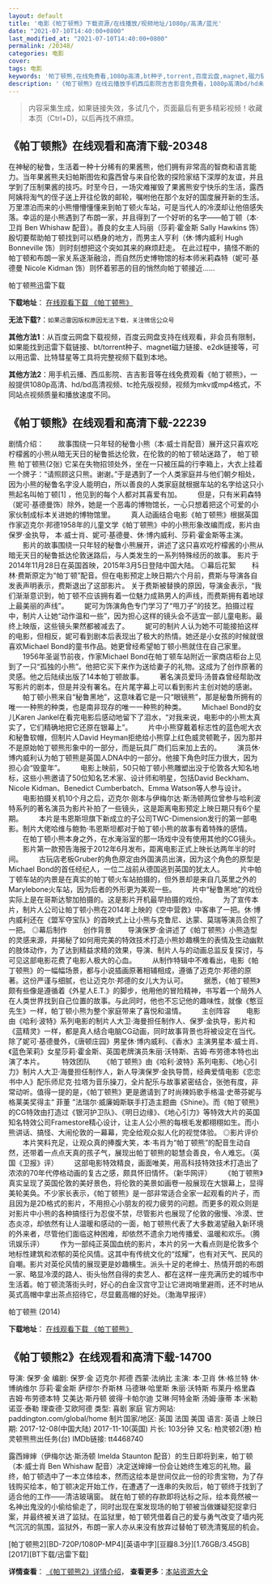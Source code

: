 ```yaml
---
layout: default
title: '电影《帕丁顿熊》下载资源/在线播放/视频地址/1080p/高清/蓝光'
date: "2021-07-10T14:40:00+0800"
last_modified_at: "2021-07-10T14:40:00+0800"
permalink: /20348/
categories: 电影
cover:
tags: 电影
keywords: '帕丁顿熊,在线免费看,1080p高清,bt种子,torrent,百度云盘,magnet,磁力链,迅雷下载资源'
description: '《帕丁顿熊》在线云播放手机西瓜影院吉吉影音免费看，1080p高清bd/hd未删减完整版和tc抢先枪版，mkv/mp4格式，附带bt/torrent种子、magnet/磁力链、百度云盘、网盘资源迅雷下载链接'
---
```


>内容采集生成，如果链接失效，多试几个，页面最后有更多精彩视频！收藏本页（Ctrl+D)，以后再找不麻烦。


## 《帕丁顿熊》在线观看和高清下载-20348

在神秘的秘鲁，生活着一种十分稀有的果酱熊，他们拥有非常高的智商和语言能力。当年果酱熊夫妇帕斯图佐和露西曾与来自伦敦的探险家结下深厚的友谊，并且学到了压制果酱的技巧。时至今日，一场灾难摧毁了果酱熊安宁快乐的生活，露西阿姨将淘气的侄子送上开往伦敦的邮轮，嘱咐他在那个友好的国度展开新的生活。万里漂泊而来的小熊懵懵懂懂来到帕丁顿火车站，可是当代人的冷漠却让他倍感失落。幸运的是小熊遇到了布朗一家，并且得到了一个好听的名字——帕丁顿（本&middot;卫肖 Ben Whishaw 配音）。善良的女主人玛丽（莎莉·霍金斯 Sally Hawkins 饰）殷切要帮助帕丁顿找到可以栖身的地方，而男主人亨利（休·博内威利 Hugh Bonneville 饰）则时刻想把这个突如其来的麻烦赶走。 在此过程中，搞怪不断的帕丁顿和布朗一家关系逐渐融洽，而自然历史博物馆的标本师米莉森特（妮可&middot;基德曼 Nicole Kidman 饰）则怀着邪恶的目的悄然向帕丁顿接近&hellip;…


帕丁顿熊迅雷下载

**下载地址**： [在线观看下载 《帕丁顿熊》](https://www.993dy.com//vod-detail-id-22537.html) 


**无法下载?**：`如果迅雷因版权原因无法下载，关注微信公众号 `

**其他方法1**：从百度云网盘下载视频，百度云网盘支持在线观看，非会员有限制，如果能找到迅雷下载链接、bt/torrent种子、magnet磁力链接、e2dk链接等，可以用迅雷、比特彗星等工具将完整视频下载到本地。

**其他方法2**：用手机云播、西瓜影院、吉吉影音等在线免费观看《帕丁顿熊》，一般提供1080p高清、hd/bd高清视频、tc抢先版视频，视频为mkv或mp4格式，不同站点视频质量和播放速度不同。


## 《帕丁顿熊》在线观看和高清下载-22239

剧情介绍：　　故事围绕一只年轻的秘鲁小熊（本·威士肖配音）展开这只喜欢吃柠檬酱的小熊从暗无天日的秘鲁抵达伦敦，在伦敦的的帕丁顿站迷路了， 帕丁顿熊 帕丁顿熊(2张) 它呆在失物招领处外，坐在一只被压扁的行李箱上，大衣上挂着一个牌子：“请照顾这只熊。谢谢。”于是遇到了一个人类家庭并与他们朝夕相处，因为小熊的秘鲁名字没人能明白，所以善良的人类家庭就根据车站的名字给这只小熊起名叫帕丁顿[1] ，他见到的每个人都对其喜爱有加。   　　但是，只有米莉森特（妮可·基德曼饰）除外，她是一个恶毒的博物馆长，一心只想着把这个可爱的小家伙制成标本关进她的博物馆里。   　　真人动画结合电影《帕丁顿熊》根据英国作家迈克尔·邦德1958年的儿童文学《帕丁顿熊》中的小熊形象改编而成，影片由保罗·金执导， 本·威士肖、妮可·基德曼、休·博内威利、莎莉·霍金斯等主演。   　　影片的故事围绕一只年轻的秘鲁小熊展开，讲述了这只喜欢吃柠檬酱的小熊从暗无天日的秘鲁抵达伦敦迷路后，与人类发生的一系列特殊经历的故事。 影片于2014年11月28日在英国首映，2015年3月5日登陆中国大陆。   ◎幕后花絮   　　科林·费斯原定为“帕丁顿”配音。但在电影预定上映日期六个月前，费斯与导演各自发表声明表示，费斯退出了这部影片。 关于费斯被替换的原因，导演金表示，“我们渐渐意识到，帕丁顿不应该拥有着一位魅力成熟男人的声线，而费斯拥有着地球上最美丽的声线”。   　　妮可为饰演角色专门学习了“甩刀子”的技艺。拍摄过程中，制片人让她“动作温和一些”，因为担心这样的镜头会不适宜一部儿童电影。最终上映版，这些镜头果然都被减去了。   　　妮可的制片人认为她不可能接拍这样的电影，但相反，妮可看到剧本后表现出了极大的热情。她还是小女孩的时候就很喜欢Michael Bond的童书作品。她更曾经希望帕丁顿小熊就住在自己家里。   　　1956年圣诞节前夜，作家Michael Bond在帕丁顿车站附近一家商店柜台上见到了一只“孤独的小熊”。他把它买下来作为送给妻子的礼物。这成为了创作原著的灵感。他之后陆续出版了14本帕丁顿故事。   　　著名演员爱玛·汤普森曾经帮助改写影片的剧本，但是并没有署名。在片尾字幕上可以看到影片主创对她的感谢。   　　帕丁顿小熊来自“秘鲁黑地”，这意味着它是一只“眼镜熊”，那是秘鲁所拥有的唯一一种熊的种类，也是南非现存的唯一一种熊的种类。   　　Michael Bond的女儿Karen Jankel在看完电影后感动地留下了泪水，“对我来说，电影中的小熊太真实了，它们精确地把它还原在银幕上”。   　　片中小熊穿戴着标志性的蓝色呢大衣和秘鲁软帽，但制片人David Heyman拒绝给小熊穿上红色威灵顿靴子，因为那并不是原始帕丁顿熊形象中的一部分，而是玩具厂商们后来加上去的。   　　演员休·博内威利认为帕丁顿熊是英国人DNA中的一部分。他接下角色时压力很大，因为担心会“毁童年”。   　　电影上映前，50只帕丁顿小熊雕塑出没于伦敦各大知名地标，这些小熊邀请了50位知名艺术家、设计师和明星，包括David Beckham、Nicole Kidman、Benedict Cumberbatch、Emma Watson等人参与设计。   　　电影拍摄关机10个月之后，迈克尔·刚本与伊梅尔达·斯汤顿两位曾参与哈利波特系列的著名演员为影片补拍了一些镜头，这是距离电影预定上映日期只有6个星期。   　　本片是韦恩斯坦旗下新成立的子公司TWC-Dimension发行的第一部电影。制片大佬哈维与鲍勃·韦恩斯坦都对于帕丁顿小熊的故事有着特殊的感情。   　　在帕丁顿小熊本身之外，在水淹浴室的那一场戏中没有使用其他的CG镜头。   　　影片第一款预告海报于2012年6月发布，距离电影正式上映长达两年半的时间。   　　古玩店老板Gruber的角色原定由外国演员出演，因为这个角色的原型是Michael Bond的首任经纪人，一位二战前从德国逃到英国的犹太人。   　　片中帕丁顿车站的内景是在真实的帕丁顿火车站拍摄的，但外景却是来自几英里之外的Marylebone火车站，因为后者的外形更为美观一些。   　　片中“秘鲁黑地”的戏份实际上是在哥斯达黎加拍摄的。这是影片开机最早拍摄的戏份。   　　为了宣传本片，制片人公司让帕丁顿小熊在2014年上映的《空中营救》中客串了一把。休·博内威利还在《盟军夺宝队》的首映式上让小熊与克鲁尼、达蒙、莫瑞等演员合照了一把。   ◎幕后制作   　　创作背景   　　导演保罗·金讲述了《帕丁顿熊》小熊造型的灵感来源，并揭秘了如何用完美的特效技术打造小熊妙趣横生的表情及生动幽默的肢体动作，为了达到精益求精的效果，导演、制片人与的动画总监反复探讨，与可见这部电影花费了电影人极大的心血。   　　从制作特辑中不难看出，电影《帕丁顿熊》的一幅幅场景，都与小说插画原著相辅相成，遵循了迈克尔·邦德的原著。这份严谨与细腻，也让迈克尔·邦德的女儿大为认可。   　　据悉，《帕丁顿熊》颇有些像是遵循着《外星人E.T.》的脚步，他用他的冒险精神，书写着一个局外人在人类世界找到自己位置的故事。与此同时，他也不忘记他的趣味性，就像《憨豆先生》一样，帕丁顿小熊为整个家庭带来了喜悦和温情。   　　主创阵容   　　电影由《哈利·波特》系列电影的制片人大卫·海曼担任制作人、保罗·金执导，影片和《蓝精灵》一样，都是真人结合电脑CG动画，同时故事背景也将被设定在当代。除了妮可·基德曼外，《唐顿庄园》男星休·博内威利、《香水》主演男星本·威士肖、《蓝色茉莉》女星莎莉·霍金斯、英国老牌演员朱丽·沃特斯、吉姆·布劳德本特也出演了本片。   　　 特效团队   　　《帕丁顿熊》由《哈利·波特》系列电影、《地心引力》制片人大卫·海曼担任制作人，新人导演保罗·金执导筒，经典爱情电影《恋恋书中人》配乐师尼克·拉塔为音乐操刀，全片配乐与故事紧密结合，张弛有度，非常动听。值得一提的是，《帕丁顿熊》更是邀请到了时尚辣妈歌手格温·史蒂芬妮与格莱美奖得主“ 菲董 ”法瑞尔·威廉姆斯联手打造主题曲《Shine》。而《帕丁顿熊》的CG特效由打造过《银河护卫队》、《明日边缘》、《地心引力》等特效大片的英国知名特效公司Framestore精心设计，让主人公小熊的每根毛发都栩栩如生。而小熊讲话、搞怪、大闹伦敦的一幕幕，完全给观众拟人化的视觉体验。   ◎影片评价   　　本片笑料充足，让观众真的捧腹大笑，本·韦肖为“帕丁顿熊”的配音生动自然，还带着一点点天真的孩子气，展现出帕丁顿熊的聪慧会善良，令人难忘。（英国《卫报》评）   　　这部电影特效精良，画面唯美，用高科技特效技术打造出了浓浓的70年代停格动画的复古之感，颇具怀旧情怀。（新华网评）   　　《帕丁顿熊》真实呈现了英国伦敦的美好景色，将伦敦的美景如画卷一般展现在大银幕上，显得美轮美奂。不少家长表示，《帕丁顿熊》是一部非常适合全家一起观看的片子，而且因为是2D格式的影片，不用担心小朋友的视力疲劳的问题。而更多的观众则是对影片中小熊的各种搞怪行为忍俊不禁，尽管影片也展现了伦敦的傲慢、冷漠、世态炎凉，却依然有让人温暖和感动的一面，帕丁顿熊代表了大多数渴望融入新环境的外来者，尽管他们面临这种困难，却依然不遗余力地传播爱、温暖和欢乐。（腾讯娱乐评）   　　作为一部纯正英国血统的影片，本片的另一大看点则是伦敦多个地标性建筑和浓郁的英伦风情。这其中有传统文化的“炫耀”，也有对天气、民风的自嘲。影片对英伦风情的展现更是妙趣横生。派头十足的老绅士、热情开朗的布朗一家、略显冷漠的路人、街头怡然自得的卖艺人、都在这样一座充满历史的城市中生活着。帕丁顿流落街头时，好心的白金汉宫守卫让它进岗哨里避雨，还不时地从英式高帽中拿出茶点招待它，尽显戴高帽的好处。（渤海早报评）


帕丁顿熊 (2014)

**下载地址**： [在线观看下载 《帕丁顿熊》](https://www.btbtdy.me/btdy/dy640.html) 


## 《帕丁顿熊2》在线观看和高清下载-14700

导演: 保罗·金 编剧: 保罗·金 迈克尔·邦德 西蒙·法纳比 主演: 本·卫肖 休·格兰特 休·博纳维尔 莎莉·霍金斯 萨缪尔·乔斯林 马德琳·哈里斯 朱丽·沃特斯 布莱丹·格里森 吉姆·布劳德本特 艾美达·斯丹顿 彼得·卡帕尔迪 艾琳·阿特金斯 汤姆·康蒂 本·米勒 诺亚·泰勒 理查德·艾欧阿德 类型: 喜剧 家庭 官方网站: paddington.com/global/home 制片国家/地区: 英国 法国 美国 语言: 英语 上映日期: 2017-12-08(中国大陆) 2017-11-10(英国) 片长: 103分钟 又名: 柏灵顿2(港) 柏灵顿熊熊出任务(台) IMDb链接: tt4468740

露西婶婶（伊梅尔达·斯汤顿 Imelda Staunton 配音）的生日即将到来，帕丁顿（本·威士肖 Ben Whishaw 配音）决定送婶婶一份会让她终生难忘的礼物。最终，帕丁顿选中了一本立体绘本，然而这绘本是世间仅此一份的珍贵宝物，为了存钱购买绘本，帕丁顿决定开始工作，在遭遇了一连串的失败后，帕丁顿终于找到了适合他的工作——清洁玻璃窗。 就在帕丁顿的存款即将达标之际，绘本竟然被一名神出鬼没的小偷给偷走了，同时出现在案发现场的帕丁顿被当做嫌疑犯捉拿归案，并最终被关进了监狱。在监狱里，帕丁顿凭借着自己的爱与勇气改变了墙内死气沉沉的氛围，监狱外，布朗一家人亦从来没有放弃过替帕丁顿洗清冤屈的机会。


[帕丁顿熊2][BD-720P/1080P-MP4][英语中字][豆瓣8.3分][1.76GB/3.45GB][2017][BT下载/迅雷下载]

**详情查看**： [《帕丁顿熊2》详情介绍](/movie/14700/)， **查看更多**：[本站资源大全](/movie/t/all/)

